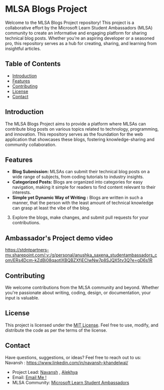 # MLSA Blogs Project

Welcome to the MLSA Blogs Project repository! This project is a collaborative effort by the Microsoft Learn Student Ambassadors (MLSA) community to create an informative and engaging platform for sharing technical blog posts. Whether you're an aspiring developer or a seasoned pro, this repository serves as a hub for creating, sharing, and learning from insightful articles.

## Table of Contents

- [Introduction](#introduction)
- [Features](#features)
- [Contributing](#contributing)
- [License](#license)
- [Contact](#contact)

## Introduction

The MLSA Blogs Project aims to provide a platform where MLSAs can contribute blog posts on various topics related to technology, programming, and innovation. This repository serves as the foundation for the web application that showcases these blogs, fostering knowledge-sharing and community collaboration.

## Features

- **Blog Submission:** MLSAs can submit their technical blog posts on a wide range of subjects, from coding tutorials to industry insights.
- **Categorized Posts:** Blogs are organized into categories for easy navigation, making it simple for readers to find content relevant to their interests.
- **Simple yet Dynamic Way of Writing :** Blogs are written in such a manner, that the person with the least amount of technical knowledge can grasp at least the vibe of the blog.


3. Explore the blogs, make changes, and submit pull requests for your contributions.

## Ambassador's Project demo video

https://stdntpartners-my.sharepoint.com/:v:/g/personal/anushka_saxena_studentambassadors_com/ERs4Dcm-kZdBi08qaotlXBQBZXfjECIwNw7p8SJQX5tv3Q?e=gD6s1R

## Contributing

We welcome contributions from the MLSA community and beyond. Whether you're passionate about writing, coding, design, or documentation, your input is valuable.

## License

This project is licensed under the [MIT License](LICENSE). Feel free to use, modify, and distribute the code as per the terms of the license.

## Contact

Have questions, suggestions, or ideas? Feel free to reach out to us:
Navansh : https://www.linkedin.com/in/navansh-khandelwal/

- Project Lead: [Navansh](https://github.com/Navansh) , [Alekhya](https://github.com/)
- Email: [Email Me !](mailto:dev.navansh@gmail.com)
- MLSA Community: [Microsoft Learn Student Ambassadors](https://mvp.microsoft.com/studentambassadors)


